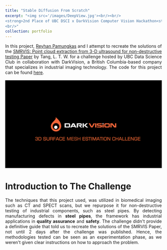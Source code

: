 ```yaml
---
title: "Stable Diffusion From Scratch"
excerpt: "<img src='/images/DeepView.jpg'><br/><br/>
<strong>2nd Place of UBC DSCI x DarkVision Computer Vision Hackathon<strong>
<br/>"
collection: portfolio
---
```

<div style="text-align: justify;">
In this project, <a href = "https://github.com/adhgn">Reyhan Pamungkas</a> and I attempt to recreate the solutions of the <a href = "https://www.researchgate.net/publication/371414251_SMRVIS_Point_cloud_extraction_from_3-D_ultrasound_for_non-destructive_testing">SMRVIS: Point cloud extraction from 3-D ultrasound for non-destructive testing Paper</a> by Tang, L. T. W. for a challenge hosted by UBC Data Science Club in collaboration with DarkVision, a British Columbia-based company that specializes in industrial imaging technology. The code for this project can be found <a href = "https://github.com/ShawnGabriel/3D-Mesh-Reconstruction-From-Point-Clouds">here</a>.
</div>
<br/><img src='/images/DarkVision.png'>

Introduction to The Challenge
=======
<div style="text-align: justify;">
The techniques that this project used, was utilized in biomedical imaging such as CT and SPECT scans, but we repurpose it for non-destructive testing of industrial components, such as steel pipes. By detecting manufacturing defects in <strong>steel pipes</strong>, the framework has industrial applications in <strong>quality assurance</strong> and <strong>safety</strong>. The challenge didn't provide a definitive guide that told us to recreate the solutions of the SMRVIS Paper, not until 2 days after the challenge was published. Hence, the methodologies tested can be seen as an experimentation phase, as we weren't given clear instructions on how to approach the problem.
</div>
